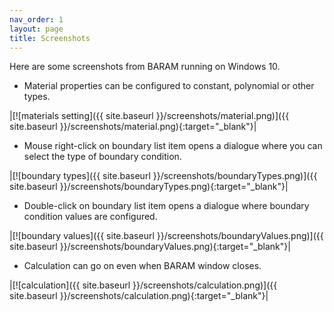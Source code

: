 ```yaml
---
nav_order: 1
layout: page
title: Screenshots
---
```


Here are some screenshots from BARAM running on Windows 10.


* Material properties can be configured to constant, polynomial or other types.

|[![materials setting]({{ site.baseurl }}/screenshots/material.png)]({{ site.baseurl }}/screenshots/material.png){:target="_blank"}|


* Mouse right-click on boundary list item opens a dialogue where you can select the type of boundary condition.

|[![boundary types]({{ site.baseurl }}/screenshots/boundaryTypes.png)]({{ site.baseurl }}/screenshots/boundaryTypes.png){:target="_blank"}|


* Double-click on boundary list item opens a dialogue where boundary condition values are configured.
 
|[![boundary values]({{ site.baseurl }}/screenshots/boundaryValues.png)]({{ site.baseurl }}/screenshots/boundaryValues.png){:target="_blank"}|


* Calculation can go on even when BARAM window closes.

|[![calculation]({{ site.baseurl }}/screenshots/calculation.png)]({{ site.baseurl }}/screenshots/calculation.png){:target="_blank"}|
